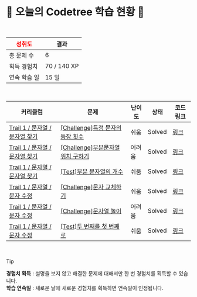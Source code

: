 # 🌲 오늘의 Codetree 학습 현황 🌲

<br />

| <span style="color:red;display:block;text-align:center;"> **성취도**</span> | 결과 |
|---|---|
| 총 문제 수 | 6 |
| 획득 경험치 | 70 / 140 XP |
| 연속 학습 일 | 15 일 |

<br />

|커리큘럼|문제|난이도|상태|코드 링크|
|---|---|---|---|---|
|[Trail 1 / 문자열 / 문자열 찾기](https://www.codetree.ai/trail-info/novice-low/)|[[Challenge]특정 문자의 등장 횟수](https://www.codetree.ai/trails/complete/curated-cards/challenge-number-appearances-of-a-particular-character/)|쉬움|Solved|[링크](https://github.com/snowari/algorithm_codetree/blob/main/250324/%ED%8A%B9%EC%A0%95%20%EB%AC%B8%EC%9E%90%EC%9D%98%20%EB%93%B1%EC%9E%A5%20%ED%9A%9F%EC%88%98/number-appearances-of-a-particular-character.js)|
|[Trail 1 / 문자열 / 문자열 찾기](https://www.codetree.ai/trail-info/novice-low/)|[[Challenge]부분문자열 위치 구하기](https://www.codetree.ai/trails/complete/curated-cards/challenge-find-location-of-substring/)|어려움|Solved|[링크](https://github.com/snowari/algorithm_codetree/blob/main/250324/%EB%B6%80%EB%B6%84%EB%AC%B8%EC%9E%90%EC%97%B4%20%EC%9C%84%EC%B9%98%20%EA%B5%AC%ED%95%98%EA%B8%B0/find-location-of-substring.js)|
|[Trail 1 / 문자열 / 문자열 찾기](https://www.codetree.ai/trail-info/novice-low/)|[[Test]부분 문자열의 개수](https://www.codetree.ai/trails/complete/curated-cards/test-number-of-substrings/)|쉬움|Solved|[링크](https://github.com/snowari/algorithm_codetree/blob/main/250324/%EB%B6%80%EB%B6%84%20%EB%AC%B8%EC%9E%90%EC%97%B4%EC%9D%98%20%EA%B0%9C%EC%88%98/number-of-substrings.js)|
|[Trail 1 / 문자열 / 문자 수정](https://www.codetree.ai/trail-info/novice-low/)|[[Challenge]문자 교체하기](https://www.codetree.ai/trails/complete/curated-cards/challenge-changing-char/)|쉬움|Solved|[링크](https://github.com/snowari/algorithm_codetree/blob/main/250324/%EB%AC%B8%EC%9E%90%20%EA%B5%90%EC%B2%B4%ED%95%98%EA%B8%B0/changing-char.js)|
|[Trail 1 / 문자열 / 문자 수정](https://www.codetree.ai/trail-info/novice-low/)|[[Challenge]문자열 놀이](https://www.codetree.ai/trails/complete/curated-cards/challenge-play-with-string/)|어려움|Solved|[링크](https://github.com/snowari/algorithm_codetree/blob/main/250324/%EB%AC%B8%EC%9E%90%EC%97%B4%20%EB%86%80%EC%9D%B4/play-with-string.js)|
|[Trail 1 / 문자열 / 문자 수정](https://www.codetree.ai/trail-info/novice-low/)|[[Test]두 번째를 첫 번째로](https://www.codetree.ai/trails/complete/curated-cards/test-second-to-first/)|쉬움|Solved|[링크](https://github.com/snowari/algorithm_codetree/blob/main/250324/%EB%91%90%20%EB%B2%88%EC%A7%B8%EB%A5%BC%20%EC%B2%AB%20%EB%B2%88%EC%A7%B8%EB%A1%9C/second-to-first.js)|


<br />

> [!TIP]
> **경험치 획득** : 설명을 보지 않고 해결한 문제에 대해서만 한 번 경험치를 획득할 수 있습니다.  
> **학습 연속일** : 새로운 날에 새로운 경험치를 획득하면 연속일이 인정됩니다.

